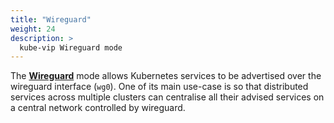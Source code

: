 ```yaml
---
title: "Wireguard"
weight: 24
description: >
  kube-vip Wireguard mode
---
```


The [**Wireguard**](https://www.wireguard.com/) mode allows Kubernetes services to be advertised over the wireguard interface (`wg0`). One of its main use-case is so that distributed services across multiple clusters can centralise all their advised services on a central network controlled by wireguard.